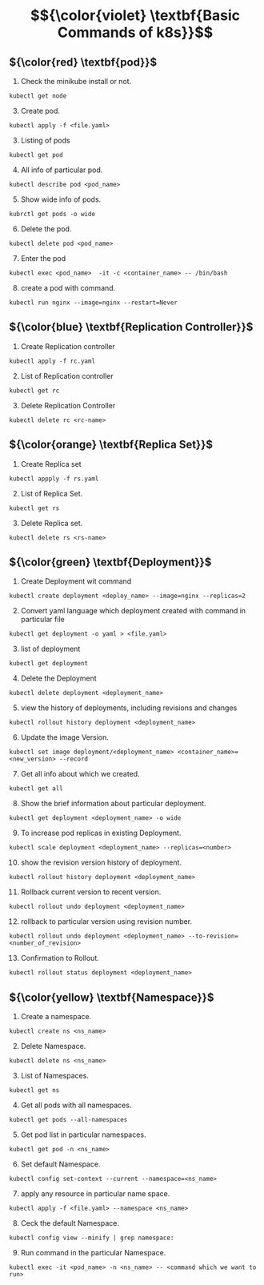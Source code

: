 # $${\color{violet} \textbf{Basic Commands of k8s}}$$

## ${\color{red} \textbf{pod}}$

1. Check the minikube install or not.
````
kubectl get node
````
3. Create pod.
````
kubectl apply -f <file.yaml>
````
3. Listing of pods
````
kubectl get pod
````
4. All info of particular pod.
````
kubectl describe pod <pod_name>
````
5. Show wide info of pods.
````
kubrctl get pods -o wide
````
6. Delete the pod.
````
kubectl delete pod <pod_name>
````
7. Enter the pod
````
kubectl exec <pod_name>  -it -c <container_name> -- /bin/bash
````
8. create a pod with command.
````
kubectl run nginx --image=nginx --restart=Never
````

## ${\color{blue} \textbf{Replication Controller}}$


1. Create Replication controller
````
kubectl apply -f rc.yaml
````
2. List of Replication controller
````
kubectl get rc
````
3. Delete Replication Controller
````
kubectl delete rc <rc-name>
````

## ${\color{orange} \textbf{Replica Set}}$

1. Create Replica set
````
kubectl appply -f rs.yaml
````
2. List of Replica Set.
````
kubectl get rs
````
3. Delete Replica set.
````
kubectl delete rs <rs-name>
````

## ${\color{green} \textbf{Deployment}}$

1. Create Deployment wit command
````
kubectl create deployment <deploy_name> --image=nginx --replicas=2
````
2. Convert yaml language which deployment created with command in particular file
````
kubectl get deployment -o yaml > <file.yaml>
````
3. list of deployment
````
kubectl get deployment
````
4. Delete the Deployment
````
kubectl delete deployment <deployment_name>
````
5. view the history of deployments, including revisions and changes
````
kubectl rollout history deployment <deployment_name>
````
6. Update the image Version.
````
kubectl set image deployment/<deployment_name> <container_name>=<new_version> --record
````
7. Get all info about which we created.
````
kubectl get all
````
8. Show the brief information about particular deployment.
````
kubectl get deployment <deployment_name> -o wide
````
9. To increase pod replicas in existing Deployment.
````
kubectl scale deployment <deployment_name> --replicas=<number>
````
10. show the revision version history of deployment.
````
kubectl rollout history deployment <deployment_name>
````
11. Rollback current version to recent version.
````
kubectl rollout undo deployment <deployment_name>
````
12. rollback to particular version using revision number.
````
kubectl rollout undo deployment <deployment_name> --to-revision=<number_of_revision>
````
13. Confirmation to Rollout.
````
kubectl rollout status deployment <deployment_name>
````
## ${\color{yellow} \textbf{Namespace}}$

1. Create a namespace.
````
kubectl create ns <ns_name>
````
2. Delete Namespace.
````
kubectl delete ns <ns_name>
````
3. List of Namespaces.
````
kubectl get ns
````
4. Get all pods with all namespaces.
````
kubectl get pods --all-namespaces
````
5. Get pod list in particular namespaces.
````
kubectl get pod -n <ns_name>
````
6. Set default Namespace.
````
kubectl config set-context --current --namespace=<ns_name>
````
7. apply any resource in particular name space.
````
kubectl apply -f <file.yaml> --namespace <ns_name>
````
8. Ceck the default Namespace.
````
kubectl config view --minify | grep namespace:
````
9. Run command in the particular Namespace.
````
kubectl exec -it <pod_name> -n <ns_name> -- <command which we want to run>
````
